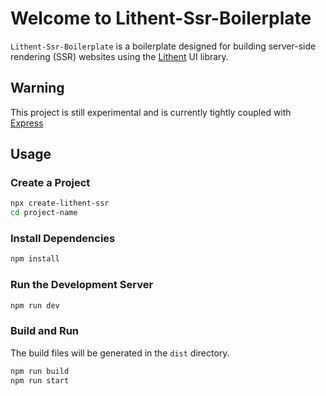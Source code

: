 # Welcome to Lithent-Ssr-Boilerplate

`Lithent-Ssr-Boilerplate` is a boilerplate designed for building server-side rendering (SSR) websites using the [Lithent](https://superlucky84.github.io/lithent/) UI library.


## Warning

This project is still experimental and is currently tightly coupled with [Express](https://expressjs.com/ko/)

## Usage

### Create a Project

```bash
npx create-lithent-ssr
cd project-name
```

### Install Dependencies

```bash
npm install
```


### Run the Development Server

```bash
npm run dev
```

### Build and Run

The build files will be generated in the `dist` directory.

```bash
npm run build
npm run start
```
